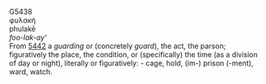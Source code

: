 G5438  
φυλακή  
phulakē  
*foo-lak-ay‘*  
From [5442](g5442) a *guarding* or (concretely *guard*), the act, the
parson; figuratively the place, the condition, or (specifically) the
time (as a division of day or night), literally or figuratively: - cage,
hold, (im-) prison (-ment), ward, watch.  
